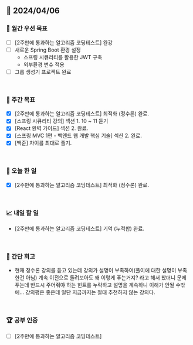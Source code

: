 ## 📅 2024/04/06

### 🚀 월간 우선 목표

- [ ] [2주만에 통과하는 알고리즘 코딩테스트] 완강
- [ ] 새로운 Spring Boot 환경 설정
  - 스프링 시큐리티를 활용한 JWT 구축
  - 외부환경 변수 적용
- [ ] 그룹 생성기 프로젝트 완료

<br />

### 👏 주간 목표

- [x] [2주만에 통과하는 알고리즘 코딩테스트] 최적화 (정수론) 완료.
- [x] [스프링 시큐리티 강의] 섹션 1. 10 ~ 11 듣기
- [x] [React 완벽 가이드] 섹션 2. 완료.
- [x] [스프링 MVC 1편 - 백엔드 웹 개발 핵심 기술] 섹션 2. 완료.
- [x] [백준] 차이를 최대로 풀기.

<br />

### 💯 오늘 한 일

- [x] [2주만에 통과하는 알고리즘 코딩테스트] 최적화 (정수론) 완료.

<br />

### 📈 내일 할 일

- [2주만에 통과하는 알고리즘 코딩테스트] 기억 (누적합) 완료.

<br />

### 🤔 간단 회고

- 현재 정수론 강의를 듣고 있는데 강의가 설명이 부족하여(풀이에 대한 설명이 부족한건 아님) 계속 이전으로 돌려보아도 왜 이렇게 푸는거지? 라고 해서 봤더니 문제 푸는데 반드시 주어줘야 하는 힌트를 누락하고 설명을 계속하니 이해가 안될 수밖에... 강의평은 좋은데 일단 지금까지는 절대 추천하지 않는 강의다.

<br />

### 🏆 공부 인증

- [ ] [2주만에 통과하는 알고리즘 코딩테스트]